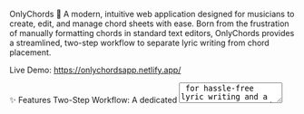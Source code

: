 OnlyChords 🎵
A modern, intuitive web application designed for musicians to create, edit, and manage chord sheets with ease. Born from the frustration of manually formatting chords in standard text editors, OnlyChords provides a streamlined, two-step workflow to separate lyric writing from chord placement.

Live Demo: https://onlychordsapp.netlify.app/

✨ Features
Two-Step Workflow: A dedicated <textarea> for hassle-free lyric writing and a separate, structured editor for precise chord placement.

Intelligent Chord Placement: Simply "arm" a chord from the palette and "stamp" it anywhere above your lyrics. The app handles all the spacing automatically.

Dynamic Transposition: Instantly transpose all chords in your sheet up or down with the click of a button. The key signature and chord palette update automatically.

Auto-Save to Browser: Your entire session, including lyrics, chords, and key signature, is automatically saved to local storage. Close your browser and pick up right where you left off.

Expandable Chord Palette: Access all diatonic chords for the selected key, plus an expandable chromatic palette for any accidentals or non-diatonic chords.

Keyboard Shortcuts: Power-user shortcuts for a faster workflow (1-7 to arm chords, Esc to disarm).

Dark & Light Modes: A sleek, modern interface with a beautiful dark mode, complete with a gradient-translucent UI.

Export Ready: Copy a perfectly formatted, monospace-ready version of your chord sheet to the clipboard or print it directly from the browser.

🚀 Tech Stack
Frontend: React

Styling: Tailwind CSS

Icons: Lucide React

Deployment: Netlify

🛠️ Getting Started Locally
To get a local copy up and running, follow these simple steps.

Prerequisites
Node.js (v14 or later)

npm

Installation
Clone the repo:

git clone https://github.com/delston-aaron/OnlyChords

Navigate to the project directory:

cd onlyChords

Install NPM packages:

npm install

Run the app:

npm start

The application will open in your browser at http://localhost:3000.

🤝 Contact & Feedback
This project was built to solve a real problem for musicians. Feedback and suggestions are welcome!

Created by Delston Aaron Pereira - Find me on:

Instagram - https://www.instagram.com/delston.aaron

LinkedIn - https://www.linkedin.com/in/delston-pereira/

GitHub ofcourse - https://github.com/delston-aaron

Have a bug or a feature request? Feel free to report it!
